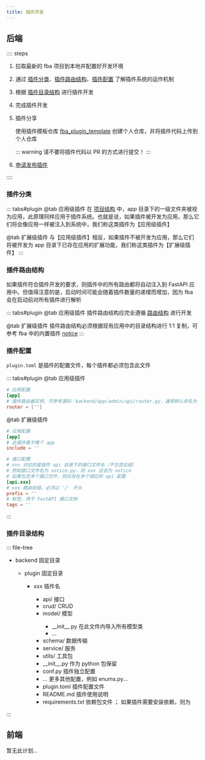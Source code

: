 ```yaml
---
title: 插件开发
---
```


## 后端

:::: steps

1. 拉取最新的 fba 项目到本地并配置好开发环境
2. 通过 [插件分类](#插件分类)、[插件路由结构](#插件路由结构)、[插件配置](#插件配置) 了解插件系统的运作机制
3. 根据 [插件目录结构](#插件目录结构) 进行插件开发
4. 完成插件开发
5. 插件分享 <Badge type="warning" text="可选" />

   使用插件模板仓库 [fba_plugin_template](https://github.com/fastapi-practices/fba_plugin_template)
   创建个人仓库，并将插件代码上传到个人仓库

   ::: warning
   请不要将插件代码以 PR 的方式进行提交！
   :::

6. [申请发布插件](publish.md) <Badge type="warning" text="可选" />

::::

### 插件分类

::: tabs#plugin
@tab <Icon name="carbon:app" />应用级插件
在 [项目结构](../backend/summary/intro.md#项目结构) 中，app
目录下的一级文件夹被视为应用，此原理同样应用于插件系统。也就是说，如果插件被开发为应用，那么它们将会像应用一样被注入到系统中，我们称这类插件为【应用级插件】

@tab <Icon name="fluent:table-simple-include-16-regular" />扩展级插件
与【应用级插件】相反，如果插件不被开发为应用，那么它们将被开发为 app 目录下已存在应用的扩展功能，我们称这类插件为【扩展级插件】
:::

### 插件路由结构

如果插件符合插件开发的要求，则插件中的所有路由都将自动注入到 FastAPI 应用中。但值得注意的是，启动时间可能会随着插件数量的递增而增加，因为
fba 会在启动前对所有插件进行解析

::: tabs#plugin
@tab <Icon name="carbon:app" />应用级插件
插件路由结构应完全遵循 [路由结构](../backend/reference/router.md#路由结构) 进行开发

@tab <Icon name="fluent:table-simple-include-16-regular" />扩展级插件
插件路由结构必须根据现有应用中的目录结构进行 1:1 复制，可参考 fba
中的内置插件 [notice](https://github.com/fastapi-practices/fastapi_best_architecture/tree/master/backend/plugin/notice/api)
:::

### 插件配置

`plugin.toml` 是插件的配置文件，每个插件都必须包含此文件

::: tabs#plugin
@tab <Icon name="carbon:app" />应用级插件

```toml
# 应用配置
[app]
# 插件路由器实例，可参考源码：backend/app/admin/api/router.py，通常默认命名为 v1
router = ['']
```

@tab <Icon name="fluent:table-simple-include-16-regular" />扩展级插件

```toml
# 应用配置
[app]
# 此插件属于哪个 app
include = ''

# 接口配置
# xxx 对应的是插件 api 目录下的接口文件名（不包含后缀）
# 例如接口文件名为 notice.py，则 xxx 应该为 notice
# 如果包含多个接口文件，则应存在多个相应的 api 配置
[api.xxx]
# xxx 路由前缀，必须以 '/' 开头
prefix = ''
# 标签，用于 FastAPI 接口文档
tags = ''
```

:::

### 插件目录结构

::: file-tree

- backend 固定目录 <Badge type="danger" text="必须" />
  - plugin 固定目录 <Badge type="danger" text="必须" />
    - xxx 插件名 <Badge type="danger" text="必须" />
      - api/ 接口 <Badge type="danger" text="必须" />
      - crud/ CRUD <Badge type="warning" text="非必须" />
      - model/ 模型 <Badge type="warning" text="非必须" />
        - \_\_init\_\_.py 在此文件内导入所有模型类 <Badge type="danger" text="必须" />
        - …
      - schema/ 数据传输 <Badge type="warning" text="非必须" />
      - service/ 服务 <Badge type="warning" text="非必须" />
      - utils/ 工具包 <Badge type="warning" text="非必须" />
      - \_\_init\_\_.py 作为 python 包保留 <Badge type="danger" text="必须" />
      - conf.py 插件独立配置 <Badge type="warning" text="非必须" />
      - ... 更多其他配置，例如 enums.py... <Badge type="warning" text="非必须" />
      - plugin.toml 插件配置文件 <Badge type="danger" text="必须" />
      - README.md 插件使用说明 <Badge type="danger" text="必须" />
      - requirements.txt 依赖包文件 <Badge type="warning" text="非必须" />；
        如果插件需要安装依赖，则为 <Badge type="danger" text="必须" />

:::

## 前端

暂无此计划...
